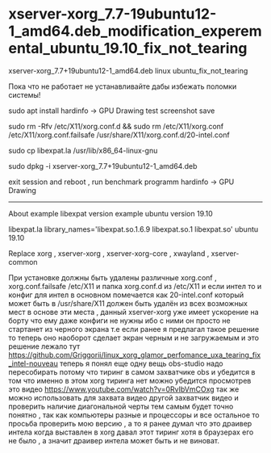 # xserver-xorg_7.7-19ubuntu12-1_amd64.deb_modification_experemental_ubuntu_19.10_fix_not_tearing
xserver-xorg_7.7+19ubuntu12-1_amd64.deb linux ubuntu_fix_not_tearing

Пока что не работает не устанавливайте дабы избежать поломки системы!

sudo apt install hardinfo -> GPU Drawing test screenshot save

sudo rm  -Rfv /etc/X11/xorg.conf.d && sudo rm /etc/X11/xorg.conf /etc/X11/xorg.conf.failsafe /usr/share/X11/xorg.conf.d/20-intel.conf

sudo cp libexpat.la /usr/lib/x86_64-linux-gnu

sudo dpkg -i xserver-xorg_7.7+19ubuntu12-1_amd64.deb

exit session and reboot , run benchmark programm hardinfo -> GPU Drawing 

____________________________________________________________________________________________

About example libexpat version example ubuntu version 19.10

libexpat.la library_names='libexpat.so.1.6.9 libexpat.so.1 libexpat.so' ubuntu 19.10

Replace xorg , xserver-xorg , xserver-xorg-core , xwayland , xserver-common

При установке должны быть удалены различные xorg.conf , xorg.conf.failsafe /etc/X11 и папка xorg.conf.d из /etc/X11 и если интел то и конфиг для интел в основном помечается как 20-intel.conf который может быть в /usr/share/X11 должен быть удалён из всех возможных мест в основе эти места , данный xserver-xorg уже имеет ускорение на борту что ему даже конфиги не нужны ибо с ними он просто не стартанет из черного экрана т.е если ранее я предлагал такое решение то теперь оно наоборот сделает экран черным и не загружаемым и это решение лежало тут https://github.com/Griggorii/linux_xorg_glamor_perfomance_uxa_tearing_fix_intel-nouveau 
теперь я понял еще одну вещь obs-studio надо пересобирать потому что тиринг в самом захватчике obs и убедится в том что именно в этом xorg тиринга нет можно убедится просмотрев это видео https://www.youtube.com/watch?v=0RvIbVmCOxg так же можно использовать для захвата видео другой захватчик видео и проверить наличие диагональной черты тем самым будет точно понятно , так как компьютеры разные и процессоры и все остальное то просьба проверить мою версию , а то я ранее думал что это драивер интела когда выставлен в xorg давал этот тиринг хотя в браузерах его не было , а значит драивер интела может быть и не виноват.
